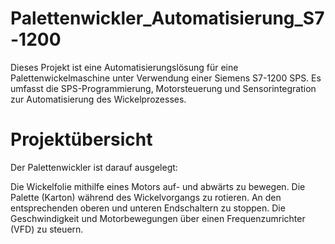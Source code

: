 # Palettenwickler_Automatisierung_S7-1200

Dieses Projekt ist eine Automatisierungslösung für eine Palettenwickelmaschine unter Verwendung einer Siemens S7-1200 SPS. Es umfasst die SPS-Programmierung, Motorsteuerung und Sensorintegration zur Automatisierung des Wickelprozesses.

# Projektübersicht

Der Palettenwickler ist darauf ausgelegt:

Die Wickelfolie mithilfe eines Motors auf- und abwärts zu bewegen.
Die Palette (Karton) während des Wickelvorgangs zu rotieren.
An den entsprechenden oberen und unteren Endschaltern zu stoppen.
Die Geschwindigkeit und Motorbewegungen über einen Frequenzumrichter (VFD) zu steuern.

